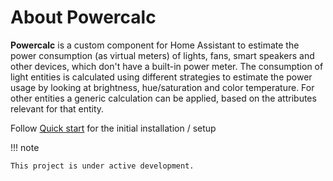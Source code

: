 # About Powercalc

**Powercalc** is a custom component for Home Assistant to estimate the power consumption (as virtual meters) of lights, fans, smart speakers and other devices, which don't have a built-in power meter. The consumption of light entities is calculated using different strategies to estimate the power usage by looking at brightness, hue/saturation and color temperature. For other entities a generic calculation can be applied, based on the attributes relevant for that entity.

Follow [Quick start](quick-start.md) for the initial installation / setup

!!! note

    This project is under active development.
